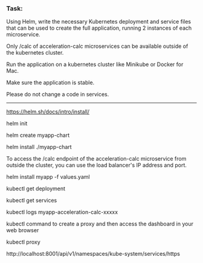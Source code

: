 ### Task:

Using Helm, write the necessary Kubernetes deployment and service files that can be used to create the full application, running 2 instances of each microservice.

Only /calc of acceleration-calc microservices can be available outside of the kubernetes cluster.

Run the application on a kubernetes cluster like Minikube or Docker for Mac.

Make sure the application is stable.

Please do not change a code in services.



-----------------------------------------------------------------------------------

https://helm.sh/docs/intro/install/


helm init

helm create myapp-chart

helm install ./myapp-chart


To access the /calc endpoint of the acceleration-calc microservice from outside the cluster, you can use the load balancer's IP address and port.

helm install myapp -f values.yaml

kubectl get deployment

kubectl get services

kubectl logs myapp-acceleration-calc-xxxxx

kubectl command to create a proxy and then access the dashboard in your web browser

kubectl proxy

http://localhost:8001/api/v1/namespaces/kube-system/services/https
